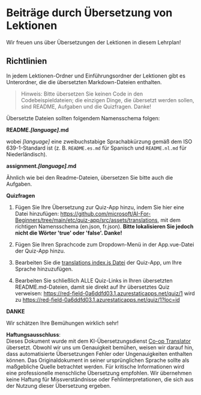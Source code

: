 <!--
CO_OP_TRANSLATOR_METADATA:
{
  "original_hash": "62b3e3ad5182edb905eec649a87eeeb4",
  "translation_date": "2025-08-24T09:44:42+00:00",
  "source_file": "etc/TRANSLATIONS.md",
  "language_code": "de"
}
-->
# Beiträge durch Übersetzung von Lektionen

Wir freuen uns über Übersetzungen der Lektionen in diesem Lehrplan!

## Richtlinien

In jedem Lektionen-Ordner und Einführungsordner der Lektionen gibt es Unterordner, die die übersetzten Markdown-Dateien enthalten.

> Hinweis: Bitte übersetzen Sie keinen Code in den Codebeispieldateien; die einzigen Dinge, die übersetzt werden sollen, sind README, Aufgaben und die Quizfragen. Danke!

Übersetzte Dateien sollten folgendem Namensschema folgen:

**README._[language]_.md**

wobei _[language]_ eine zweibuchstabige Sprachabkürzung gemäß dem ISO 639-1-Standard ist (z. B. `README.es.md` für Spanisch und `README.nl.md` für Niederländisch).

**assignment._[language]_.md**

Ähnlich wie bei den Readme-Dateien, übersetzen Sie bitte auch die Aufgaben.

**Quizfragen**

1. Fügen Sie Ihre Übersetzung zur Quiz-App hinzu, indem Sie hier eine Datei hinzufügen: https://github.com/microsoft/AI-For-Beginners/tree/main/etc/quiz-app/src/assets/translations, mit dem richtigen Namensschema (en.json, fr.json). **Bitte lokalisieren Sie jedoch nicht die Wörter 'true' oder 'false'. Danke!**

2. Fügen Sie Ihren Sprachcode zum Dropdown-Menü in der App.vue-Datei der Quiz-App hinzu.

3. Bearbeiten Sie die [translations index.js Datei](https://github.com/microsoft/AI-For-Beginners/blob/main/etc/quiz-app/src/assets/translations/index.js) der Quiz-App, um Ihre Sprache hinzuzufügen.

4. Bearbeiten Sie schließlich ALLE Quiz-Links in Ihren übersetzten README.md-Dateien, damit sie direkt auf Ihr übersetztes Quiz verweisen: https://red-field-0a6ddfd03.1.azurestaticapps.net/quiz/1 wird zu https://red-field-0a6ddfd03.1.azurestaticapps.net/quiz/1?loc=id

**DANKE**

Wir schätzen Ihre Bemühungen wirklich sehr!

**Haftungsausschluss**:  
Dieses Dokument wurde mit dem KI-Übersetzungsdienst [Co-op Translator](https://github.com/Azure/co-op-translator) übersetzt. Obwohl wir uns um Genauigkeit bemühen, weisen wir darauf hin, dass automatisierte Übersetzungen Fehler oder Ungenauigkeiten enthalten können. Das Originaldokument in seiner ursprünglichen Sprache sollte als maßgebliche Quelle betrachtet werden. Für kritische Informationen wird eine professionelle menschliche Übersetzung empfohlen. Wir übernehmen keine Haftung für Missverständnisse oder Fehlinterpretationen, die sich aus der Nutzung dieser Übersetzung ergeben.